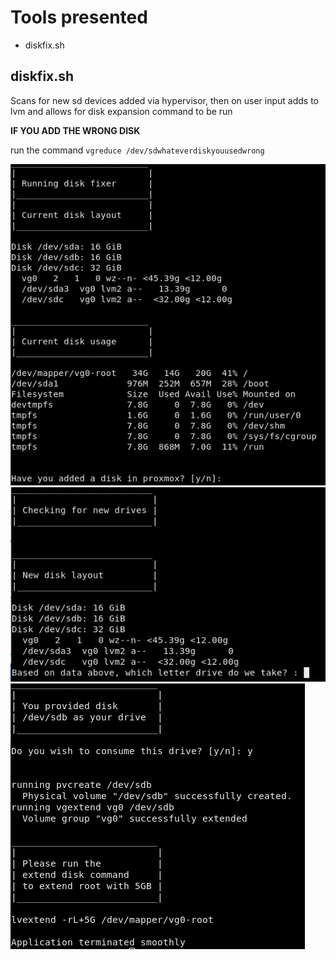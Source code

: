 # Tools presented
* diskfix.sh 

## diskfix.sh
Scans for new sd devices added via hypervisor, then on user input adds to lvm and allows for disk expansion command to be run

__IF YOU ADD THE WRONG DISK__

run the command `vgreduce /dev/sdwhateverdiskyouusedwrong`

![Example-1](images/diskfix-1.png)
![Example-2](images/diskfix-2.png)
![Example-3](images/diskfix-3.png)
